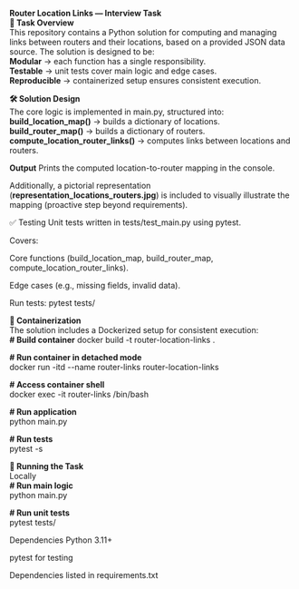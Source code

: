   **Router Location Links — Interview Task**  
**📌 Task Overview**  
This repository contains a Python solution for computing and managing links between routers and their locations, based on a provided JSON data source.
The solution is designed to be:  
**Modular** → each function has a single responsibility.  
**Testable** → unit tests cover main logic and edge cases.  
**Reproducible** → containerized setup ensures consistent execution.  

**🛠️ Solution Design**  
The core logic is implemented in main.py, structured into:  
**build_location_map()** → builds a dictionary of locations.  
**build_router_map()** → builds a dictionary of routers.  
**compute_location_router_links()** → computes links between locations and routers.  

**Output**
Prints the computed location-to-router mapping in the console.  

Additionally, a pictorial representation (**representation_locations_routers.jpg**) is included to visually illustrate the mapping (proactive step beyond requirements).



✅ Testing
Unit tests written in tests/test_main.py using pytest.


Covers:


Core functions (build_location_map, build_router_map, compute_location_router_links).


Edge cases (e.g., missing fields, invalid data).


Run tests:
pytest tests/


**🐳 Containerization**  
The solution includes a Dockerized setup for consistent execution:  
**# Build container**
docker build -t router-location-links .  

**# Run container in detached mode**  
docker run -itd --name router-links router-location-links  

**# Access container shell**  
docker exec -it router-links /bin/bash  

**# Run application**  
python main.py  

**# Run tests**  
pytest -s    


**🚀 Running the Task**  
Locally  
**# Run main logic**   
python main.py  

**# Run unit tests**  
pytest tests/  

Dependencies
Python 3.11+


pytest for testing


Dependencies listed in requirements.txt


